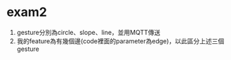 # exam2
1. gesture分別為circle、slope、line，並用MQTT傳送
2. 我的feature為有幾個邊(code裡面的parameter為edge)，以此區分上述三個gesture
